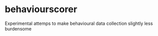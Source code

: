 # behaviourscorer
Experimental attemps to make behavioural data collection slightly less burdensome
